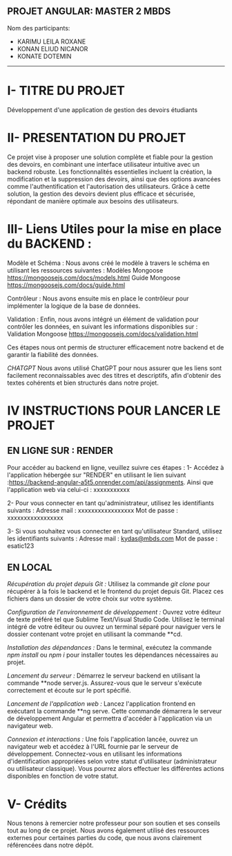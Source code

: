 ## PROJET ANGULAR: MASTER 2 MBDS
 Nom des participants:
- KARIMU LEILA ROXANE
- KONAN ELIUD NICANOR
- KONATE DOTEMIN

*************************************************
# I- TITRE DU PROJET
Développement d'une application de gestion des devoirs étudiants

# II- PRESENTATION DU PROJET
Ce projet vise à proposer une solution complète et fiable pour la gestion des devoirs, en combinant une interface utilisateur intuitive avec un backend robuste. Les fonctionnalités essentielles incluent la création, la modification et la suppression des devoirs, ainsi que des options avancées comme l'authentification et l'autorisation des utilisateurs. Grâce à cette solution, la gestion des devoirs devient plus efficace et sécurisée, répondant de manière optimale aux besoins des utilisateurs.

# III- Liens Utiles pour la mise en place du BACKEND : 

Modèle et Schéma :
Nous avons créé le modèle à travers le schéma en utilisant les ressources suivantes :
Modèles Mongoose https://mongoosejs.com/docs/models.html
Guide Mongoose  https://mongoosejs.com/docs/guide.html

Contrôleur :
Nous avons ensuite mis en place le contrôleur pour implémenter la logique de la base de données.


Validation :
Enfin, nous avons intégré un élément de validation pour contrôler les données, en suivant les informations disponibles sur :
Validation Mongoose https://mongoosejs.com/docs/validation.html

Ces étapes nous ont permis de structurer efficacement notre backend et de garantir la fiabilité des données.


*CHATGPT*
Nous avons utilisé ChatGPT pour nous assurer que les liens sont facilement reconnaissables avec des titres et descriptifs, afin d'obtenir des textes cohérents et bien structurés dans notre projet.

# IV INSTRUCTIONS POUR LANCER LE PROJET 

## EN LIGNE SUR : RENDER 
Pour accéder au backend en ligne, veuillez suivre ces étapes :
1- Accédez à l'application hébergée sur "RENDER" en utilisant le lien suivant :https://backend-angular-a5t5.onrender.com/api/assignments.
Ainsi que l'application web via celui-ci : xxxxxxxxxxx

2- Pour vous connecter en tant qu'administrateur, utilisez les identifiants suivants :
Adresse mail : xxxxxxxxxxxxxxxxx
Mot de passe : xxxxxxxxxxxxxxxxx

3- Si vous souhaitez vous connecter en tant qu'utilisateur Standard, utilisez les identifiants suivants :
Adresse mail :  kydas@mbds.com
Mot de passe :  esatic123


## EN LOCAL

*Récupération du projet depuis Git :*
Utilisez la commande *git clone* pour récupérer à la fois le backend et le frontend du projet depuis Git. Placez ces fichiers dans un dossier de votre choix sur votre système.

*Configuration de l'environnement de développement :*
Ouvrez votre éditeur de texte préféré tel que Sublime Text/Visual Studio Code. Utilisez le terminal intégré de votre éditeur ou ouvrez un terminal séparé pour naviguer vers le dossier contenant votre projet en utilisant la commande **cd.

*Installation des dépendances :*
Dans le terminal, exécutez la commande *npm install* ou *npm i* pour installer toutes les dépendances nécessaires au projet.

*Lancement du serveur :*
Démarrez le serveur backend en utilisant la commande **node server.js. Assurez-vous que le serveur s'exécute correctement et écoute sur le port spécifié.

*Lancement de l'application web :*
Lancez l'application frontend en exécutant la commande **ng serve. Cette commande démarrera le serveur de développement Angular et permettra d'accéder à l'application via un navigateur web.

*Connexion et interactions :*
Une fois l'application lancée, ouvrez un navigateur web et accédez à l'URL fournie par le serveur de développement. Connectez-vous en utilisant les informations d'identification appropriées selon votre statut d'utilisateur (administrateur ou utilisateur classique). Vous pourrez alors effectuer les différentes actions disponibles en fonction de votre statut.



# V- Crédits
Nous tenons à remercier notre professeur pour son soutien et ses conseils tout au long de ce projet. Nous avons également utilisé des ressources externes pour certaines parties du code, que nous avons clairement référencées dans notre dépôt.